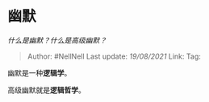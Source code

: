 # 幽默
*什么是幽默？什么是高级幽默？*

> Author: #NellNell
> Last update: *19/08/2021*
> Link:
> Tag:

幽默是一种**逻辑学**。

高级幽默就是**逻辑哲学**。
